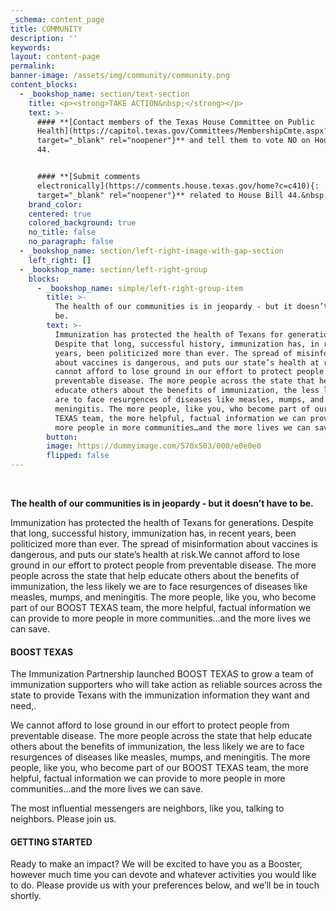 ```yaml
---
_schema: content_page
title: COMMUNITY
description: ''
keywords:
layout: content-page
permalink:
banner-image: /assets/img/community/community.png
content_blocks:
  - _bookshop_name: section/text-section
    title: <p><strong>TAKE ACTION&nbsp;</strong></p>
    text: >-
      #### **[Contact members of the Texas House Committee on Public
      Health](https://capitol.texas.gov/Committees/MembershipCmte.aspx?LegSess=88R&amp;CmteCode=C410){:
      target="_blank" rel="noopener"}** and tell them to vote NO on House Bill
      44.


      #### **[Submit comments
      electronically](https://comments.house.texas.gov/home?c=c410){:
      target="_blank" rel="noopener"}** related to House Bill 44.&nbsp;
    brand_color:
    centered: true
    colored_background: true
    no_title: false
    no_paragraph: false
  - _bookshop_name: section/left-right-image-with-gap-section
    left_right: []
  - _bookshop_name: section/left-right-group
    blocks:
      - _bookshop_name: simple/left-right-group-item
        title: >-
          The health of our communities is in jeopardy - but it doesn’t have to
          be.
        text: >-
          Immunization has protected the health of Texans for generations.
          Despite that long, successful history, immunization has, in recent
          years, been politicized more than ever. The spread of misinformation
          about vaccines is dangerous, and puts our state’s health at risk.We
          cannot afford to lose ground in our effort to protect people from
          preventable disease. The more people across the state that help
          educate others about the benefits of immunization, the less likely we
          are to face resurgences of diseases like measles, mumps, and
          meningitis. The more people, like you, who become part of our BOOST
          TEXAS team, the more helpful, factual information we can provide to
          more people in more communities…and the more lives we can save.
        button:
        image: https://dummyimage.com/570x503/000/e0e0e0
        flipped: false
---
```

<div class="text-center"> </div>

**The health of our communities is in jeopardy - but it doesn’t have to be.**

Immunization has protected the health of Texans for generations. Despite that long, successful history, immunization has, in recent years, been politicized more than ever. The spread of misinformation about vaccines is dangerous, and puts our state’s health at risk.We cannot afford to lose ground in our effort to protect people from preventable disease. The more people across the state that help educate others about the benefits of immunization, the less likely we are to face resurgences of diseases like measles, mumps, and meningitis. The more people, like you, who become part of our BOOST TEXAS team, the more helpful, factual information we can provide to more people in more communities…and the more lives we can save.

#### **BOOST TEXAS**

The Immunization Partnership launched BOOST TEXAS to grow a team of immunization supporters who will take action as reliable sources across the state to provide Texans with the immunization information they want and need,.

We cannot afford to lose ground in our effort to protect people from preventable disease. The more people across the state that help educate others about the benefits of immunization, the less likely we are to face resurgences of diseases like measles, mumps, and meningitis. The more people, like you, who become part of our BOOST TEXAS team, the more helpful, factual information we can provide to more people in more communities…and the more lives we can save.

The most influential messengers are neighbors, like you, talking to neighbors. Please join us.

#### **GETTING STARTED**

​​​​​​Ready to make an impact? We will be excited to have you as a Booster, however much time you can devote and whatever activities you would like to do. Please provide us with your preferences below, and we’ll be in touch shortly.

<div class="cms-embed" data-cms-embed="PGRpdiBpZD0iRENEcktvVE9MVSI+CiAgICA8c2NyaXB0IHR5cGU9InRleHQvamF2YXNjcmlwdCIgc3JjPSJodHRwczovL2RlZmF1bHQuc2Fsc2FsYWJzLm9yZy9hcGkvd2lkZ2V0L3RlbXBsYXRlLzk2M2ZjN2ViLTE4MDctNDM4Yi04NDEwLTJlMTM4YzI4OThjOS8/dElkPURDRHJLb1RPTFUiID48L3NjcmlwdD4KPC9kaXY+"><div id="DCDrKoTOLU"><script type="text/javascript" src="https://default.salsalabs.org/api/widget/template/963fc7eb-1807-438b-8410-2e138c2898c9/?tId=DCDrKoTOLU"></script></div></div>